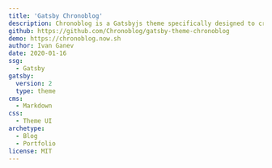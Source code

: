 ```yaml
---
title: 'Gatsby Chronoblog'
description: Chronoblog is a Gatsbyjs theme specifically designed to create a personal website.  The main idea of ​​Chronoblog is to allow you not only to write a personal blog but also to keep a record of everything important that you have done.
github: https://github.com/Chronoblog/gatsby-theme-chronoblog
demo: https://chronoblog.now.sh
author: Ivan Ganev
date: 2020-01-16
ssg:
  - Gatsby
gatsby:
  version: 2
  type: theme
cms:
  - Markdown
css:
  - Theme UI
archetype:
  - Blog
  - Portfolio
license: MIT
---
```

